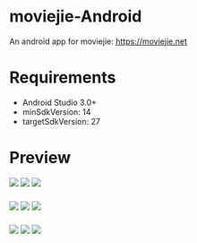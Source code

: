 # moviejie-Android

An android app for moviejie: https://moviejie.net

# Requirements

* Android Studio 3.0+
* minSdkVersion: 14
* targetSdkVersion: 27

# Preview

![](http://oo8lgm5bz.bkt.clouddn.com/2018-06-12-moviejie-android-preview-00.png?imageView2/2/w/280)
![](http://oo8lgm5bz.bkt.clouddn.com/2018-06-12-moviejie-android-preview-01.png?imageView2/2/w/280)
![](http://oo8lgm5bz.bkt.clouddn.com/2018-06-12-moviejie-android-preview-02.png?imageView2/2/w/280)

###  

![](http://oo8lgm5bz.bkt.clouddn.com/2018-06-12-moviejie-android-preview-03.png?imageView2/2/w/280)
![](http://oo8lgm5bz.bkt.clouddn.com/2018-06-12-moviejie-android-preview-04.png?imageView2/2/w/280)
![](http://oo8lgm5bz.bkt.clouddn.com/2018-06-12-moviejie-android-preview-05.png?imageView2/2/w/280)

###    

![](http://oo8lgm5bz.bkt.clouddn.com/2018-06-12-moviejie-android-preview-06.png?imageView2/2/w/280)
![](http://oo8lgm5bz.bkt.clouddn.com/2018-06-12-moviejie-android-preview-07.png?imageView2/2/w/280)
![](http://oo8lgm5bz.bkt.clouddn.com/2018-06-12-moviejie-android-preview-08.png?imageView2/2/w/280)
